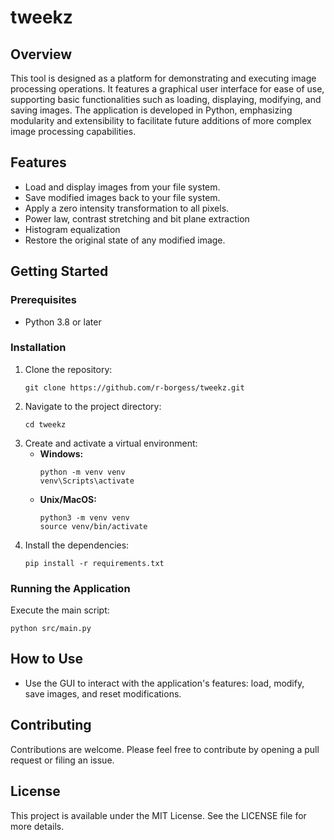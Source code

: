# tweekz

## Overview

This tool is designed as a platform for demonstrating and executing image processing operations. It features a graphical user interface for ease of use, supporting basic functionalities such as loading, displaying, modifying, and saving images. The application is developed in Python, emphasizing modularity and extensibility to facilitate future additions of more complex image processing capabilities.

## Features

- Load and display images from your file system.
- Save modified images back to your file system.
- Apply a zero intensity transformation to all pixels.
- Power law, contrast stretching and bit plane extraction
- Histogram equalization
- Restore the original state of any modified image.

## Getting Started

### Prerequisites

- Python 3.8 or later

### Installation

1. Clone the repository:
   ```
   git clone https://github.com/r-borgess/tweekz.git
   ```
2. Navigate to the project directory:
   ```
   cd tweekz
   ```
3. Create and activate a virtual environment:
   - **Windows:**
     ```
     python -m venv venv
     venv\Scripts\activate
     ```
   - **Unix/MacOS:**
     ```
     python3 -m venv venv
     source venv/bin/activate
     ```
4. Install the dependencies:
   ```
   pip install -r requirements.txt
   ```

### Running the Application

Execute the main script:
```
python src/main.py
```

## How to Use

- Use the GUI to interact with the application's features: load, modify, save images, and reset modifications.

## Contributing

Contributions are welcome. Please feel free to contribute by opening a pull request or filing an issue.

## License

This project is available under the MIT License. See the LICENSE file for more details.
